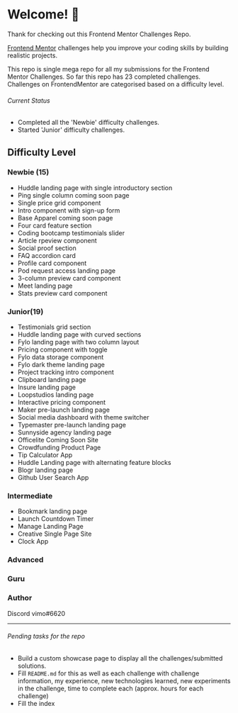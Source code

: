 # Welcome! 👋

Thank for checking out this Frontend Mentor Challenges Repo.

[Frontend Mentor](https://www.frontendmentor.io) challenges help you improve your coding skills by building realistic projects.

This repo is single mega repo for all my submissions for the Frontend Mentor Challenges.
So far this repo has 23 completed challenges.
Challenges on FrontendMentor are categorised based on a difficulty level.

###### Current Status

- Completed all the 'Newbie' difficulty challenges.
- Started 'Junior' difficulty challenges.

## Difficulty Level

### Newbie (15)

- Huddle landing page with single introductory section
- Ping single column coming soon page
- Single price grid component
- Intro component with sign-up form
- Base Apparel coming soon page
- Four card feature section
- Coding bootcamp testimonials slider
- Article rpeview component
- Social proof section
- FAQ accordion card
- Profile card component
- Pod request access landing page
- 3-column preview card component
- Meet landing page
- Stats preview card component

### Junior(19)

- Testimonials grid section
- Huddle landing page with curved sections
- Fylo landing page with two column layout
- Pricing component with toggle
- Fylo data storage component
- Fylo dark theme landing page
- Project tracking intro component
- Clipboard landing page
- Insure landing page
- Loopstudios landing page
- Interactive pricing component
- Maker pre-launch landing page
- Social media dashboard with theme switcher
- Typemaster pre-launch landing page
- Sunnyside agency landing page
- Officelite Coming Soon Site
- Crowdfunding Product Page
- Tip Calculator App
- Huddle Landing page with alternating feature blocks
- Blogr landing page
- Github User Search App

### Intermediate

- Bookmark landing page
- Launch Countdown Timer
- Manage Landing Page
- Creative Single Page Site
- Clock App

### Advanced

### Guru

### Author

Discord vimo#6620

---

###### Pending tasks for the repo

- Build a custom showcase page to display all the challenges/submitted solutions.
- Fill `README.md` for this as well as each challenge with challenge information, my experience, new technologies learned, new experiments in the challenge, time to complete each (approx. hours for each challenge)
- Fill the index
